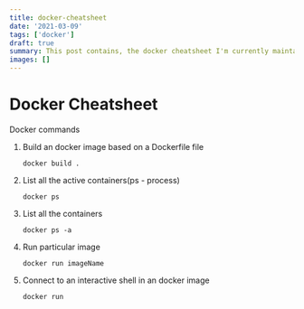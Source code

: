 ```yaml
---
title: docker-cheatsheet
date: '2021-03-09'
tags: ['docker']
draft: true
summary: This post contains, the docker cheatsheet I'm currently maintaining.
images: []
---
```


# Docker Cheatsheet

Docker commands

1. Build an docker image based on a Dockerfile file

   ```docker
   docker build .
   ```

2. List all the active containers(ps - process)

   ```docker
   docker ps
   ```

3. List all the containers

   ```docker
   docker ps -a
   ```

4. Run particular image

   ```docker
   docker run imageName
   ```

5. Connect to an interactive shell in an docker image

   ```docker
   docker run
   ```
